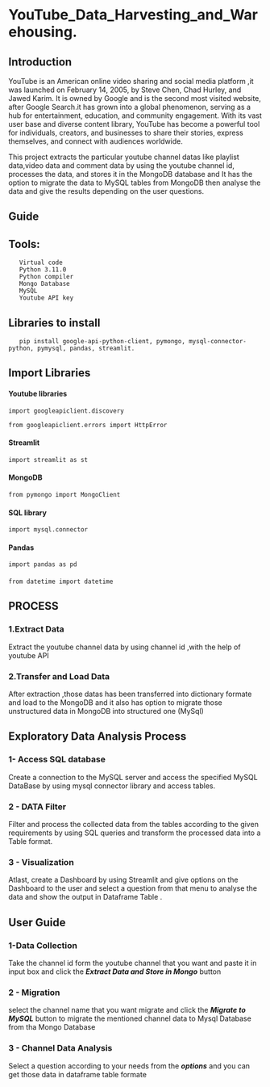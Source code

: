 
# YouTube_Data_Harvesting_and_Warehousing.





## Introduction

YouTube is an American online video sharing and social media platform ,it was launched on February 14, 2005, by Steve Chen, Chad Hurley, and Jawed Karim. It is owned by Google and is the second most visited website, after Google Search.it has grown into a global phenomenon, serving as a hub for entertainment, education, and community engagement. With its vast user base and diverse content library, YouTube has become a powerful tool for individuals, creators, and businesses to share their stories, express themselves, and connect with audiences worldwide. 

This project extracts the particular youtube channel datas like playlist data,video data and comment data by using the youtube channel id, processes the data, and stores it in the MongoDB database and It has the option to migrate the data to MySQL tables from MongoDB then analyse the data and give the results depending on the user questions.
## Guide

## Tools:
       Virtual code
       Python 3.11.0
       Python compiler
       Mongo Database
       MySQL
       Youtube API key

##  Libraries to install
       pip install google-api-python-client, pymongo, mysql-connector-python, pymysql, pandas, streamlit.

## Import Libraries
#### Youtube libraries
    import googleapiclient.discovery

    from googleapiclient.errors import HttpError

#### Streamlit
    import streamlit as st

#### MongoDB
    from pymongo import MongoClient

#### SQL library
    import mysql.connector

#### Pandas
    import pandas as pd

#### 
    from datetime import datetime
   

## PROCESS

### 1.Extract Data
Extract the youtube channel data by using channel id ,with the help of youtube API

### 2.Transfer and Load Data 
After extraction ,those datas has been transferred into dictionary formate and load to the MongoDB and it also has option to migrate those unstructured data in MongoDB into structured one (MySql)
## Exploratory Data Analysis Process

### 1- Access SQL database

Create a connection to the MySQL server and access the specified MySQL DataBase by using mysql connector library and access tables.

### 2 - DATA Filter

Filter and process the collected data from the tables according to the given requirements by using SQL queries and transform the processed data into a Table format.

### 3 - Visualization

Atlast, create a Dashboard by using Streamlit and give options on the Dashboard to the user and select a question from that menu to analyse the data and show the output in Dataframe Table .

## User Guide 

### 1-Data Collection 

Take the channel id form the youtube channel that you want and paste it in input box and click the ***Extract Data and Store in Mongo***  button

### 2 - Migration 

select the channel name that you want migrate and click the ***Migrate to MySQL*** button to migrate the mentioned channel data to Mysql Database from tha Mongo Database

### 3 - Channel Data Analysis

Select a question according to your needs from the ***options*** and you can get those data in dataframe table formate 